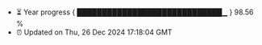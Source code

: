- ⏳ Year progress { █████████████████████████████▁ } 98.56 %
- ⏰ Updated on Thu, 26 Dec 2024 17:18:04 GMT


